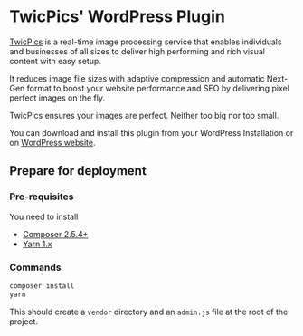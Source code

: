 # TwicPics' WordPress Plugin

[TwicPics](https://www.twicpics.com/?ref=wordpress) is a real-time image processing service that enables individuals and businesses of all sizes to deliver high performing and rich visual content with easy setup.

It reduces image file sizes with adaptive compression and automatic Next-Gen format to boost your website performance and SEO by delivering pixel perfect images on the fly.

TwicPics ensures your images are perfect. Neither too big nor too small.

You can download and install this plugin from your WordPress Installation or on [WordPress website](https://wordpress.org/plugins/twicpics/).

## Prepare for deployment

### Pre-requisites

You need to install
- [Composer 2.5.4+](https://getcomposer.org/)
- [Yarn 1.x](https://classic.yarnpkg.com/lang/en/)

### Commands

```bash
composer install
yarn
```

This should create a `vendor` directory and an `admin.js` file at the root of the project.
